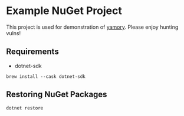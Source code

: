 # Example NuGet Project

This project is used for demonstration of [yamory](https://yamory.io).
Please enjoy hunting vulns!

## Requirements

- dotnet-sdk

```
brew install --cask dotnet-sdk
```

## Restoring NuGet Packages

```
dotnet restore
```
